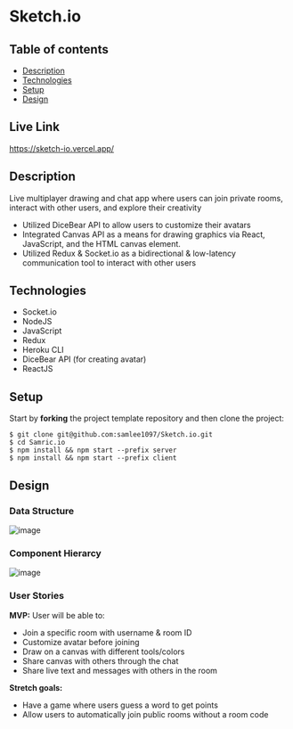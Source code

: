 # Sketch.io
 
## Table of contents
* [Description](#general-info)
* [Technologies](#technologies)
* [Setup](#setup)
* [Design](#design)

<a name="live-link"/>

## Live Link

https://sketch-io.vercel.app/

<a name="general-info"/>

## Description

Live multiplayer drawing and chat app where users can join private rooms, interact with other users, and explore their creativity 

* Utilized DiceBear API to allow users to customize their avatars
* Integrated Canvas API as a means for drawing graphics via React, JavaScript, and the HTML canvas element.
* Utilized Redux & Socket.io as a bidirectional & low-latency communication tool to interact with other users


<a name="technologies"/>

## Technologies

- Socket.io
- NodeJS
- JavaScript
- Redux
- Heroku CLI
- DiceBear API (for creating avatar)
- ReactJS

<a name="setup"/>

## Setup

Start by **forking** the project template repository and then clone the project:

```console
$ git clone git@github.com:samlee1097/Sketch.io.git
$ cd Samric.io
$ npm install && npm start --prefix server
$ npm install && npm start --prefix client
```

## Design

<a name="design"/>

### Data Structure

![image](https://user-images.githubusercontent.com/87099910/154176789-13a72a4e-0126-4805-a536-cde738b98cef.png)

### Component Hierarcy

![image](https://user-images.githubusercontent.com/87099910/153726455-590bb6cc-4e10-4e03-b4b3-8e7502dd20ca.png)


### User Stories

**MVP:**
User will be able to:
* Join a specific room with username & room ID
* Customize avatar before joining
* Draw on a canvas with different tools/colors
* Share canvas with others through the chat
* Share live text and messages with others in the room

**Stretch goals:**
* Have a game where users guess a word to get points
* Allow users to automatically join public rooms without a room code
